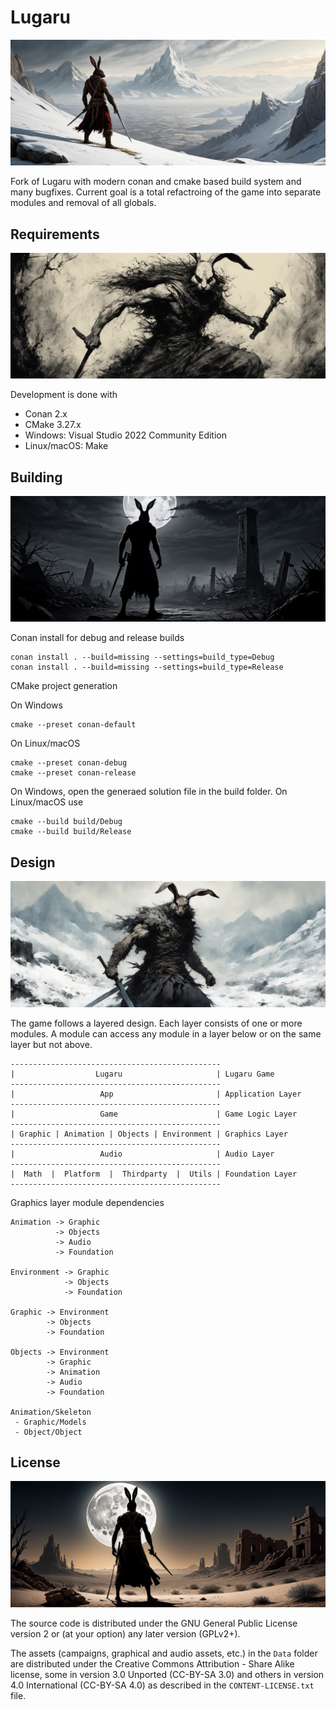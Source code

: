 # Lugaru

![Banner](./Docs/banner3.jpg)

Fork of Lugaru with modern conan and cmake based build system and many bugfixes.
Current goal is a total refactroing of the game into separate modules and removal of all globals.

## Requirements

![Banner](./Docs/banner4.jpg)

Development is done with
* Conan 2.x
* CMake 3.27.x
* Windows: Visual Studio 2022 Community Edition
* Linux/macOS: Make

## Building

![Banner](./Docs/banner1.jpg)

Conan install for debug and release builds
```
conan install . --build=missing --settings=build_type=Debug
conan install . --build=missing --settings=build_type=Release
```

CMake project generation

On Windows
```
cmake --preset conan-default
```

On Linux/macOS
```
cmake --preset conan-debug
cmake --preset conan-release
```

On Windows, open the generaed solution file in the build folder.
On Linux/macOS use
```
cmake --build build/Debug
cmake --build build/Release
```

## Design

![Banner](./Docs/banner5.jpg)

The game follows a layered design.
Each layer consists of one or more modules. 
A module can access any module in a layer below or on the same layer but not above.
```
-----------------------------------------------
|                  Lugaru                     | Lugaru Game
-----------------------------------------------
|                   App                       | Application Layer
-----------------------------------------------
|                   Game                      | Game Logic Layer
-----------------------------------------------
| Graphic | Animation | Objects | Environment | Graphics Layer
-----------------------------------------------
|                   Audio                     | Audio Layer
-----------------------------------------------
|  Math  |  Platform  |  Thirdparty  |  Utils | Foundation Layer
-----------------------------------------------
```

Graphics layer module dependencies
```
Animation -> Graphic
          -> Objects
          -> Audio
          -> Foundation

Environment -> Graphic
            -> Objects
            -> Foundation

Graphic -> Environment
        -> Objects
        -> Foundation

Objects -> Environment
        -> Graphic
        -> Animation
        -> Audio
        -> Foundation

Animation/Skeleton
 - Graphic/Models
 - Object/Object
```

## License

![Banner](./Docs/banner2.jpg)

The source code is distributed under the GNU General Public License version 2
or (at your option) any later version (GPLv2+).

The assets (campaigns, graphical and audio assets, etc.) in the `Data` folder
are distributed under the Creative Commons Attribution - Share Alike license,
some in version 3.0 Unported (CC-BY-SA 3.0) and others in version 4.0
International (CC-BY-SA 4.0) as described in the `CONTENT-LICENSE.txt` file.
